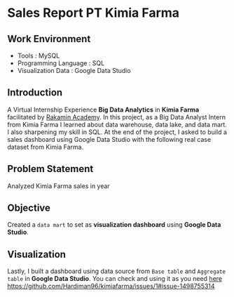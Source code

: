 # Sales Report PT Kimia Farma
## Work Environment
- Tools : MySQL
- Programming Language : SQL
- Visualization Data : Google Data Studio
## Introduction
A Virtual Internship Experience **Big Data Analytics** in **Kimia Farma** facilitated by [Rakamin Academy](https://www.rakamin.com/). In this project, as a Big Data Analyst Intern from Kimia Farma I learned about data warehouse, data lake, and data mart. I also sharpening my skill in SQL. At the end of the project, I asked to build a sales dashboard using Google Data Studio with the following real case dataset from Kimia Farma.
## Problem Statement
Analyzed Kimia Farma sales in year
## Objective
Created a `data mart` to set as **visualization dashboard** using **Google Data Studio**.
## Visualization
Lastly, I built a dashboard using data source from `Base table` and `Aggregate table` in **Google Data Studio**. You can check and using it as you need [here](https://s.id/1nPsP)
https://github.com/Hardiman96/kimiafarma/issues/1#issue-1498755314
